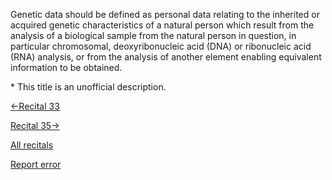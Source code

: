 
Genetic data should be defined as personal data relating to the inherited or acquired genetic characteristics of a natural person which result from the analysis of a biological sample from the natural person in question, in particular chromosomal, deoxyribonucleic acid (DNA) or ribonucleic acid (RNA) analysis, or from the analysis of another element enabling equivalent information to be obtained.


\* This title is an unofficial description.




[←Recital 33](https://gdpr-info.eu/recitals/no-33/ "33 - Consent to Certain Areas of Scientific Research")


[Recital 35→](https://gdpr-info.eu/recitals/no-35/ "35 - Health Data")


[All recitals](https://gdpr-info.eu/recitals/)

[Report error](https://gdpr-info.eu/gf/?TB_iframe=true&height=306 "Your message")

